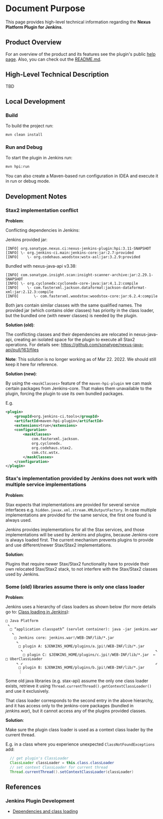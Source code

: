 <!--

    Copyright (c) 2016-present Sonatype, Inc. All rights reserved.

    This program is licensed to you under the Apache License Version 2.0,
    and you may not use this file except in compliance with the Apache License Version 2.0.
    You may obtain a copy of the Apache License Version 2.0 at http://www.apache.org/licenses/LICENSE-2.0.

    Unless required by applicable law or agreed to in writing,
    software distributed under the Apache License Version 2.0 is distributed on an
    "AS IS" BASIS, WITHOUT WARRANTIES OR CONDITIONS OF ANY KIND, either express or implied.
    See the Apache License Version 2.0 for the specific language governing permissions and limitations there under.

-->

# Document Purpose

This page provides high-level technical information regarding the **Nexus Platform Plugin for Jenkins**.


## Product Overview

For an overview of the product and its features see the plugin's public [help page][1]. 
Also, you can check out the [README.md](../README.md).


## High-Level Technical Description

TBD


## Local Development

### Build

To build the project run:
```bash
mvn clean install
```

### Run and Debug

To start the plugin in Jenkins run:
```bash
mvn hpi:run
```

You can also create a Maven-based run configuration in IDEA and execute it in run or debug mode.

## Development Notes

### Stax2 implementation conflict

**Problem**:

Conflicting dependencies in Jenkins:

Jenkins provided jar:
```
[INFO] org.sonatype.nexus.ci:nexus-jenkins-plugin:hpi:3.11-SNAPSHOT
[INFO] \- org.jenkins-ci.main:jenkins-core:jar:2.7:provided
[INFO]    \- org.codehaus.woodstox:wstx-asl:jar:3.2.9:provided
```

Bundled with nexus-java-api v3.38:
```
[INFO] com.sonatype.insight.scan:insight-scanner-archive:jar:2.29.1-SNAPSHOT
[INFO] \- org.cyclonedx:cyclonedx-core-java:jar:4.1.2:compile
[INFO]    \- com.fasterxml.jackson.dataformat:jackson-dataformat-xml:jar:2.12.3:compile
[INFO]       \- com.fasterxml.woodstox:woodstox-core:jar:6.2.4:compile
```

Both jars contain similar classes with the same qualified names. The provided jar (which contains older classes) has 
priority in the class loader, but the bundled one (with newer classes) is needed by the plugin.

**Solution (old)**:

The conflicting classes and their dependencies are relocated in nexus-java-api, creating an isolated space for the 
plugin to execute all Stax2 operations. For details see: https://github.com/sonatype/nexus-java-api/pull/163/files

**Note**: This solution is no longer working as of Mar 22. 2022. We should still keep it here for reference.

**Solution (new)**:

By using the `<maskClasses>` feature of the `maven-hpi-plugin` we can mask certain packages from Jenkins-core. 
That makes them unavailable to the plugin, forcing the plugin to use its own bundled packages.

E.g.
```xml
<plugin>
    <groupId>org.jenkins-ci.tools</groupId>
    <artifactId>maven-hpi-plugin</artifactId>
    <extensions>true</extensions>
    <configuration>
        <maskClasses>
            com.fasterxml.jackson.
            org.cyclonedx.
            org.codehaus.stax2.
            com.ctc.wstx.
        </maskClasses>
    </configuration>
</plugin>
```

### Stax's implementation provided by Jenkins does not work with multiple service implementations

**Problem**:

Stax expects that implementations are provided for several service interfaces e.g. `hidden.javax.xml.stream.XMLOutputFactory`. 
In case multiple implementations are provided for the same service, the first one found is always used. 

Jenkins provides implementations for all the Stax services, and those implementations will be used by Jenkins and 
plugins, because Jenkins-core is always loaded first. The current mechanism prevents plugins to provide and use
different/newer Stax/Stax2 implementations.

**Solution**:

Plugins that require newer Stax/Stax2 functionality have to provide their own relocated Stax/Stax2 stack, to not 
interfere with the Stax/Stax2 classes used by Jenkins.


### Some (old) libraries assume there is only one class loader

**Problem**:

Jenkins uses a hierarchy of class loaders as shown below (for more details go to: [Class loading in Jenkins][2]):
```
□ Java Platform
 ↖
  □ “application classpath” (servlet container): java -jar jenkins.war
   ↖
    □ Jenkins core: jenkins.war!/WEB-INF/lib/*.jar
     ↖
      □ plugin A: $JENKINS_HOME/plugins/a.jpi!/WEB-INF/lib/*.jar
       ↖                                                             ↖
        □ plugin C: $JENKINS_HOME/plugins/c.jpi!/WEB-INF/lib/*.jar  ← □ UberClassLoader
     ↖ ↙                                                             ↙
      □ plugin B: $JENKINS_HOME/plugins/b.jpi!/WEB-INF/lib/*.jar
      ⋮
```

Some old java libraries (e.g. stax-api) assume the only one class loader exists, retrieve it using 
`Thread.currentThread().getContextClassLoader()` and use it exclusively. 

That class loader corresponds to the second entry in the above hierarchy, and it has access only to the 
jenkins-core packages (bundled in _jenkins.war_), but it cannot access any of the plugins provided classes.  

**Solution**:

Make sure the plugin class loader is used as a context class loader by the current thread.

E.g. in a class where you experience unexpected `ClassNotFoundExceptions` add:
```java  
  // get plugin's ClassLoader
  ClassLoader classLoader = this.class.classLoader
  // set context ClassLoader for current thread
  Thread.currentThread().setContextClassLoader(classLoader)
```


## References

### Jenkins Plugin Development

- [Dependencies and class loading][2]


[1]: https://help.sonatype.com/integrations/nexus-and-continuous-integration/nexus-platform-plugin-for-jenkins
[2]: https://www.jenkins.io/doc/developer/plugin-development/dependencies-and-class-loading/
